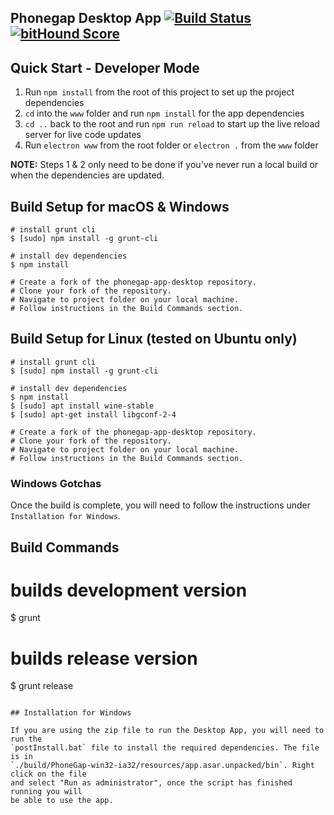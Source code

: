 ## Phonegap Desktop App [![Build Status](https://travis-ci.org/phonegap/phonegap-app-desktop.svg?branch=master)](https://travis-ci.org/phonegap/phonegap-app-desktop) [![bitHound Score](https://www.bithound.io/github/phonegap/phonegap-app-desktop/badges/score.svg)](https://www.bithound.io/github/phonegap/phonegap-app-desktop)

## Quick Start - Developer Mode

1. Run `npm install` from the root of this project to set up the project dependencies
2. `cd` into the `www` folder and run `npm install` for the app dependencies
3. `cd ..` back to the root and run `npm run reload` to start up the live reload server for live code updates
4. Run `electron www` from the root folder  or `electron .` from the `www` folder

**NOTE:** Steps 1 & 2 only need to be done if you've never run a local build or when the dependencies are updated.

## Build Setup for macOS & Windows

```
# install grunt cli
$ [sudo] npm install -g grunt-cli

# install dev dependencies
$ npm install

# Create a fork of the phonegap-app-desktop repository.
# Clone your fork of the repository.
# Navigate to project folder on your local machine.
# Follow instructions in the Build Commands section.
```

## Build Setup for Linux (tested on Ubuntu only)

```
# install grunt cli
$ [sudo] npm install -g grunt-cli

# install dev dependencies
$ npm install
$ [sudo] apt install wine-stable
$ [sudo] apt-get install libgconf-2-4

# Create a fork of the phonegap-app-desktop repository.
# Clone your fork of the repository.
# Navigate to project folder on your local machine.
# Follow instructions in the Build Commands section.
```

### Windows Gotchas

Once the build is complete, you will need to follow the instructions under `Installation for Windows`.

## Build Commands

# builds development version
$ grunt

# builds release version
$ grunt release
```

## Installation for Windows

If you are using the zip file to run the Desktop App, you will need to run the
`postInstall.bat` file to install the required dependencies. The file is in
`./build/PhoneGap-win32-ia32/resources/app.asar.unpacked/bin`. Right click on the file
and select "Run as administrator", once the script has finished running you will
be able to use the app.
